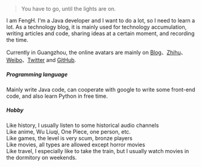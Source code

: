 > You have to go, until the lights are on. 

I am FengH. I'm a Java developer and I want to do a lot, so I need to learn a lot. As a technology blog, it is mainly used for technology accumulation, writing articles and code, sharing ideas at a certain moment, and recording the time.

Currently in Guangzhou, the online avatars are mainly on [Blog](https://shushengritian.github.io/)、[Zhihu](https://www.zhihu.com/people/xiyouquedongxing)、[Weibo](http://weibo.com/xiyouquedongxing)、[Twitter](https://twitter.com/shushengritian) and [GitHub](https://github.com/shushengritian).

##### Programming language

Mainly write Java code, can cooperate with google to write some front-end code, and also learn Python in free time.

##### Hobby

Like history, I usually listen to some historical audio channels <br>
Like anime, Wu Liuqi, One Piece, one person, etc. <br>
Like games, the level is very scum, bronze players <br>
Like movies, all types are allowed except horror movies <br>
Like travel, I especially like to take the train, but I usually watch movies in the dormitory on weekends. <br>
